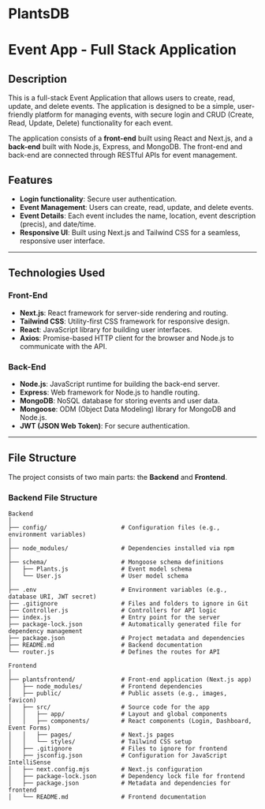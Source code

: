 # PlantsDB

# Event App - Full Stack Application

## Description

This is a full-stack Event Application that allows users to create, read, update, and delete events. The application is designed to be a simple, user-friendly platform for managing events, with secure login and CRUD (Create, Read, Update, Delete) functionality for each event.

The application consists of a **front-end** built using React and Next.js, and a **back-end** built with Node.js, Express, and MongoDB. The front-end and back-end are connected through RESTful APIs for event management.

## Features

- **Login functionality**: Secure user authentication.
- **Event Management**: Users can create, read, update, and delete events.
- **Event Details**: Each event includes the name, location, event description (precis), and date/time.
- **Responsive UI**: Built using Next.js and Tailwind CSS for a seamless, responsive user interface.

---

## Technologies Used

### Front-End
- **Next.js**: React framework for server-side rendering and routing.
- **Tailwind CSS**: Utility-first CSS framework for responsive design.
- **React**: JavaScript library for building user interfaces.
- **Axios**: Promise-based HTTP client for the browser and Node.js to communicate with the API.

### Back-End
- **Node.js**: JavaScript runtime for building the back-end server.
- **Express**: Web framework for Node.js to handle routing.
- **MongoDB**: NoSQL database for storing events and user data.
- **Mongoose**: ODM (Object Data Modeling) library for MongoDB and Node.js.
- **JWT (JSON Web Token)**: For secure authentication.
  
---

## File Structure

The project consists of two main parts: the **Backend** and **Frontend**.

### **Backend File Structure**

```plaintext
Backend
│
├── config/                     # Configuration files (e.g., environment variables)
│
├── node_modules/               # Dependencies installed via npm
│
├── schema/                     # Mongoose schema definitions
│   ├── Plants.js               # Event model schema
│   └── User.js                 # User model schema
│
├── .env                        # Environment variables (e.g., database URI, JWT secret)
├── .gitignore                  # Files and folders to ignore in Git
├── Controller.js               # Controllers for API logic
├── index.js                    # Entry point for the server
├── package-lock.json           # Automatically generated file for dependency management
├── package.json                # Project metadata and dependencies
├── README.md                   # Backend documentation
└── router.js                   # Defines the routes for API

Frontend
│
├── plantsfrontend/             # Front-end application (Next.js app)
│   ├── node_modules/           # Frontend dependencies
│   ├── public/                 # Public assets (e.g., images, favicon)
│   ├── src/                    # Source code for the app
│   │   ├── app/                # Layout and global components
│   │   ├── components/         # React components (Login, Dashboard, Event Forms)
│   │   ├── pages/              # Next.js pages
│   │   └── styles/             # Tailwind CSS setup
│   ├── .gitignore              # Files to ignore for frontend
│   ├── jsconfig.json           # Configuration for JavaScript IntelliSense
│   ├── next.config.mjs         # Next.js configuration
│   ├── package-lock.json       # Dependency lock file for frontend
│   ├── package.json            # Metadata and dependencies for frontend
│   └── README.md               # Frontend documentation
